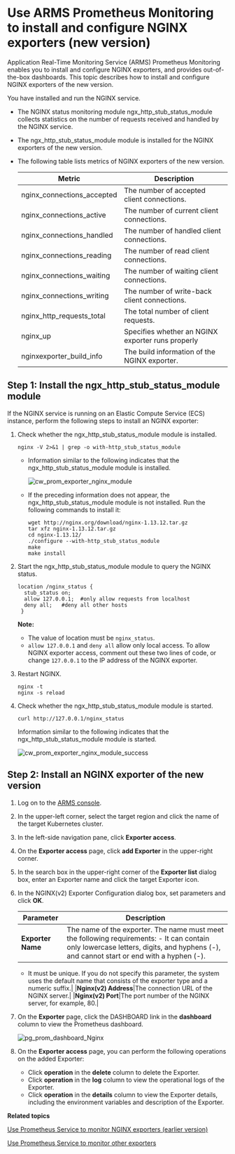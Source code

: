 # Use ARMS Prometheus Monitoring to install and configure NGINX exporters \(new version\)

Application Real-Time Monitoring Service \(ARMS\) Prometheus Monitoring enables you to install and configure NGINX exporters, and provides out-of-the-box dashboards. This topic describes how to install and configure NGINX exporters of the new version.

You have installed and run the NGINX service.

-   The NGINX status monitoring module ngx\_http\_stub\_status\_module collects statistics on the number of requests received and handled by the NGINX service.
-   The ngx\_http\_stub\_status\_module module is installed for the NGINX exporters of the new version.
-   The following table lists metrics of NGINX exporters of the new version.

    |Metric|Description|
    |------|-----------|
    |nginx\_connections\_accepted|The number of accepted client connections.|
    |nginx\_connections\_active|The number of current client connections.|
    |nginx\_connections\_handled|The number of handled client connections.|
    |nginx\_connections\_reading|The number of read client connections.|
    |nginx\_connections\_waiting|The number of waiting client connections.|
    |nginx\_connections\_writing|The number of write-back client connections.|
    |nginx\_http\_requests\_total|The total number of client requests.|
    |nginx\_up|Specifies whether an NGINX exporter runs properly|
    |nginxexporter\_build\_info|The build information of the NGINX exporter.|


## Step 1: Install the ngx\_http\_stub\_status\_module module

If the NGINX service is running on an Elastic Compute Service \(ECS\) instance, perform the following steps to install an NGINX exporter:

1.  Check whether the ngx\_http\_stub\_status\_module module is installed.

    ```
    nginx -V 2>&1 | grep -o with-http_stub_status_module
    ```

    -   Information similar to the following indicates that the ngx\_http\_stub\_status\_module module is installed.

        ![cw_prom_exporter_nginx_module](../images/p128838.png)

    -   If the preceding information does not appear, the ngx\_http\_stub\_status\_module module is not installed. Run the following commands to install it:

        ```
        wget http://nginx.org/download/nginx-1.13.12.tar.gz
        tar xfz nginx-1.13.12.tar.gz
        cd nginx-1.13.12/
        ./configure --with-http_stub_status_module
        make
        make install
        ```

2.  Start the ngx\_http\_stub\_status\_module module to query the NGINX status.

    ```
    location /nginx_status {
      stub_status on;
      allow 127.0.0.1;  #only allow requests from localhost
      deny all;   #deny all other hosts 
     }
    ```

    **Note:**

    -   The value of location must be `nginx_status`.
    -   `allow 127.0.0.1` and `deny all` allow only local access. To allow NGINX exporter access, comment out these two lines of code, or change `127.0.0.1` to the IP address of the NGINX exporter.
3.  Restart NGINX.

    ```
    nginx -t
    nginx -s reload 
    ```

4.  Check whether the ngx\_http\_stub\_status\_module module is started.

    ```
    curl http://127.0.0.1/nginx_status
    ```

    Information similar to the following indicates that the ngx\_http\_stub\_status\_module module is started.

    ![cw_prom_exporter_nginx_module_success](../images/p128860.png)


## Step 2: Install an NGINX exporter of the new version

1.  Log on to the [ARMS console](https://arms-ap-southeast-1.console.aliyun.com/#/home).

2.  In the upper-left corner, select the target region and click the name of the target Kubernetes cluster.

3.  In the left-side navigation pane, click **Exporter access**.

4.  On the **Exporter access** page, click **add Exporter** in the upper-right corner.

5.  In the search box in the upper-right corner of the **Exporter list** dialog box, enter an Exporter name and click the target Exporter icon.

6.  In the NGINX\(v2\) Exporter Configuration dialog box, set parameters and click **OK**.

    |Parameter|Description|
    |---------|-----------|
    |**Exporter Name**|The name of the exporter. The name must meet the following requirements:    -   It can contain only lowercase letters, digits, and hyphens \(-\), and cannot start or end with a hyphen \(-\).
    -   It must be unique.
If you do not specify this parameter, the system uses the default name that consists of the exporter type and a numeric suffix.|
    |**Nginx\(v2\) Address**|The connection URL of the NGINX server.|
    |**Nginx\(v2\) Port**|The port number of the NGINX server, for example, 80.|

7.  On the **Exporter** page, click the DASHBOARD link in the **dashboard** column to view the Prometheus dashboard.

    ![pg_prom_dashboard_Nginx](../images/p97649.png)

8.  On the **Exporter access** page, you can perform the following operations on the added Exporter:

    -   Click **operation** in the **delete** column to delete the Exporter.
    -   Click **operation** in the **log** column to view the operational logs of the Exporter.
    -   Click **operation** in the **details** column to view the Exporter details, including the environment variables and description of the Exporter.

**Related topics**  


[Use Prometheus Service to monitor NGINX exporters \(earlier version\)]()

[Use Prometheus Service to monitor other exporters]()

